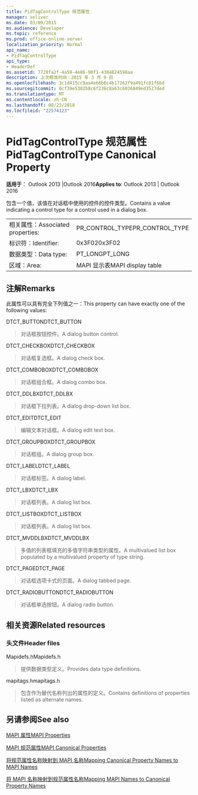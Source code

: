```yaml
---
title: PidTagControlType 规范属性
manager: soliver
ms.date: 03/09/2015
ms.audience: Developer
ms.topic: reference
ms.prod: office-online-server
localization_priority: Normal
api_name:
- PidTagControlType
api_type:
- HeaderDef
ms.assetid: 7728fa2f-4a59-4e86-90f1-4384824598aa
description: 上次修改时间：2015 年 3 月 9 日
ms.openlocfilehash: 3c1d415cc9aa4e66b6c4b17262f9a491fc01f6bd
ms.sourcegitcommit: 0cf39e5382b8c6f236c8a63c6036849ed3527ded
ms.translationtype: MT
ms.contentlocale: zh-CN
ms.lasthandoff: 08/23/2018
ms.locfileid: "22574123"
---
```

# <a name="pidtagcontroltype-canonical-property"></a><span data-ttu-id="230c2-103">PidTagControlType 规范属性</span><span class="sxs-lookup"><span data-stu-id="230c2-103">PidTagControlType Canonical Property</span></span>

  
  
<span data-ttu-id="230c2-104">**适用于**： Outlook 2013 |Outlook 2016</span><span class="sxs-lookup"><span data-stu-id="230c2-104">**Applies to**: Outlook 2013 | Outlook 2016</span></span> 
  
<span data-ttu-id="230c2-105">包含一个值，该值在对话框中使用的控件的控件类型。</span><span class="sxs-lookup"><span data-stu-id="230c2-105">Contains a value indicating a control type for a control used in a dialog box.</span></span> 
  
|||
|:-----|:-----|
|<span data-ttu-id="230c2-106">相关属性：</span><span class="sxs-lookup"><span data-stu-id="230c2-106">Associated properties:</span></span>  <br/> |<span data-ttu-id="230c2-107">PR_CONTROL_TYPE</span><span class="sxs-lookup"><span data-stu-id="230c2-107">PR_CONTROL_TYPE</span></span>  <br/> |
|<span data-ttu-id="230c2-108">标识符：</span><span class="sxs-lookup"><span data-stu-id="230c2-108">Identifier:</span></span>  <br/> |<span data-ttu-id="230c2-109">0x3F02</span><span class="sxs-lookup"><span data-stu-id="230c2-109">0x3F02</span></span>  <br/> |
|<span data-ttu-id="230c2-110">数据类型：</span><span class="sxs-lookup"><span data-stu-id="230c2-110">Data type:</span></span>  <br/> |<span data-ttu-id="230c2-111">PT_LONG</span><span class="sxs-lookup"><span data-stu-id="230c2-111">PT_LONG</span></span>  <br/> |
|<span data-ttu-id="230c2-112">区域：</span><span class="sxs-lookup"><span data-stu-id="230c2-112">Area:</span></span>  <br/> |<span data-ttu-id="230c2-113">MAPI 显示表</span><span class="sxs-lookup"><span data-stu-id="230c2-113">MAPI display table</span></span>  <br/> |
   
## <a name="remarks"></a><span data-ttu-id="230c2-114">注解</span><span class="sxs-lookup"><span data-stu-id="230c2-114">Remarks</span></span>

<span data-ttu-id="230c2-115">此属性可以具有完全下列值之一：</span><span class="sxs-lookup"><span data-stu-id="230c2-115">This property can have exactly one of the following values:</span></span>
  
<span data-ttu-id="230c2-116">DTCT_BUTTON</span><span class="sxs-lookup"><span data-stu-id="230c2-116">DTCT_BUTTON</span></span> 
  
> <span data-ttu-id="230c2-117">对话框按钮控件。</span><span class="sxs-lookup"><span data-stu-id="230c2-117">A dialog button control.</span></span>
    
<span data-ttu-id="230c2-118">DTCT_CHECKBOX</span><span class="sxs-lookup"><span data-stu-id="230c2-118">DTCT_CHECKBOX</span></span> 
  
> <span data-ttu-id="230c2-119">对话框复选框。</span><span class="sxs-lookup"><span data-stu-id="230c2-119">A dialog check box.</span></span>
    
<span data-ttu-id="230c2-120">DTCT_COMBOBOX</span><span class="sxs-lookup"><span data-stu-id="230c2-120">DTCT_COMBOBOX</span></span> 
  
> <span data-ttu-id="230c2-121">对话框组合框。</span><span class="sxs-lookup"><span data-stu-id="230c2-121">A dialog combo box.</span></span>
    
<span data-ttu-id="230c2-122">DTCT_DDLBX</span><span class="sxs-lookup"><span data-stu-id="230c2-122">DTCT_DDLBX</span></span> 
  
> <span data-ttu-id="230c2-123">对话框下拉列表。</span><span class="sxs-lookup"><span data-stu-id="230c2-123">A dialog drop-down list box.</span></span>
    
<span data-ttu-id="230c2-124">DTCT_EDIT</span><span class="sxs-lookup"><span data-stu-id="230c2-124">DTCT_EDIT</span></span> 
  
> <span data-ttu-id="230c2-125">编辑文本对话框。</span><span class="sxs-lookup"><span data-stu-id="230c2-125">A dialog edit text box.</span></span>
    
<span data-ttu-id="230c2-126">DTCT_GROUPBOX</span><span class="sxs-lookup"><span data-stu-id="230c2-126">DTCT_GROUPBOX</span></span> 
  
> <span data-ttu-id="230c2-127">对话框组。</span><span class="sxs-lookup"><span data-stu-id="230c2-127">A dialog group box.</span></span>
    
<span data-ttu-id="230c2-128">DTCT_LABEL</span><span class="sxs-lookup"><span data-stu-id="230c2-128">DTCT_LABEL</span></span> 
  
> <span data-ttu-id="230c2-129">对话框标签。</span><span class="sxs-lookup"><span data-stu-id="230c2-129">A dialog label.</span></span>
    
<span data-ttu-id="230c2-130">DTCT_LBX</span><span class="sxs-lookup"><span data-stu-id="230c2-130">DTCT_LBX</span></span> 
  
> <span data-ttu-id="230c2-131">对话框列表。</span><span class="sxs-lookup"><span data-stu-id="230c2-131">A dialog list box.</span></span>
    
<span data-ttu-id="230c2-132">DTCT_LISTBOX</span><span class="sxs-lookup"><span data-stu-id="230c2-132">DTCT_LISTBOX</span></span> 
  
> <span data-ttu-id="230c2-133">对话框列表。</span><span class="sxs-lookup"><span data-stu-id="230c2-133">A dialog list box.</span></span>
    
<span data-ttu-id="230c2-134">DTCT_MVDDLBX</span><span class="sxs-lookup"><span data-stu-id="230c2-134">DTCT_MVDDLBX</span></span> 
  
> <span data-ttu-id="230c2-135">多值的列表框填充的多值字符串类型的属性。</span><span class="sxs-lookup"><span data-stu-id="230c2-135">A multivalued list box populated by a multivalued property of type string.</span></span>
    
<span data-ttu-id="230c2-136">DTCT_PAGE</span><span class="sxs-lookup"><span data-stu-id="230c2-136">DTCT_PAGE</span></span> 
  
> <span data-ttu-id="230c2-137">对话框选项卡式的页面。</span><span class="sxs-lookup"><span data-stu-id="230c2-137">A dialog tabbed page.</span></span>
    
<span data-ttu-id="230c2-138">DTCT_RADIOBUTTON</span><span class="sxs-lookup"><span data-stu-id="230c2-138">DTCT_RADIOBUTTON</span></span> 
  
> <span data-ttu-id="230c2-139">对话框单选按钮。</span><span class="sxs-lookup"><span data-stu-id="230c2-139">A dialog radio button.</span></span>
    
## <a name="related-resources"></a><span data-ttu-id="230c2-140">相关资源</span><span class="sxs-lookup"><span data-stu-id="230c2-140">Related resources</span></span>

### <a name="header-files"></a><span data-ttu-id="230c2-141">头文件</span><span class="sxs-lookup"><span data-stu-id="230c2-141">Header files</span></span>

<span data-ttu-id="230c2-142">Mapidefs.h</span><span class="sxs-lookup"><span data-stu-id="230c2-142">Mapidefs.h</span></span>
  
> <span data-ttu-id="230c2-143">提供数据类型定义。</span><span class="sxs-lookup"><span data-stu-id="230c2-143">Provides data type definitions.</span></span>
    
<span data-ttu-id="230c2-144">mapitags.h</span><span class="sxs-lookup"><span data-stu-id="230c2-144">mapitags.h</span></span>
  
> <span data-ttu-id="230c2-145">包含作为替代名称列出的属性的定义。</span><span class="sxs-lookup"><span data-stu-id="230c2-145">Contains definitions of properties listed as alternate names.</span></span>
    
## <a name="see-also"></a><span data-ttu-id="230c2-146">另请参阅</span><span class="sxs-lookup"><span data-stu-id="230c2-146">See also</span></span>



[<span data-ttu-id="230c2-147">MAPI 属性</span><span class="sxs-lookup"><span data-stu-id="230c2-147">MAPI Properties</span></span>](mapi-properties.md)
  
[<span data-ttu-id="230c2-148">MAPI 规范属性</span><span class="sxs-lookup"><span data-stu-id="230c2-148">MAPI Canonical Properties</span></span>](mapi-canonical-properties.md)
  
[<span data-ttu-id="230c2-149">将规范属性名称映射到 MAPI 名称</span><span class="sxs-lookup"><span data-stu-id="230c2-149">Mapping Canonical Property Names to MAPI Names</span></span>](mapping-canonical-property-names-to-mapi-names.md)
  
[<span data-ttu-id="230c2-150">将 MAPI 名称映射到规范属性名称</span><span class="sxs-lookup"><span data-stu-id="230c2-150">Mapping MAPI Names to Canonical Property Names</span></span>](mapping-mapi-names-to-canonical-property-names.md)


